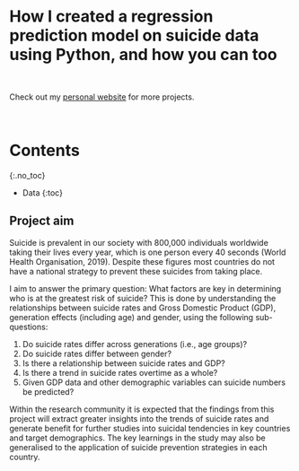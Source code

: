 # How I created a regression prediction model on suicide data using Python, and how you can too
<br />

Check out my [personal website](https://www.alolelba.com/) for more projects. 

<br />

# Contents
{:.no_toc}
* Data 
{:toc}


## Project aim
Suicide is prevalent in our society with 800,000 individuals worldwide taking their lives every year, which is one person every 40 seconds (World Health Organisation, 2019). Despite these figures most countries do not have a national strategy to prevent these suicides from taking place.

I aim to answer the primary question: What factors are key in determining who is at the greatest risk of suicide? This is done by understanding the relationships between suicide rates and Gross Domestic Product (GDP), generation effects (including age) and gender, using the following sub-questions:

1. Do suicide rates differ across generations (i.e., age groups)?
2. Do suicide rates differ between gender?
3. Is there a relationship between suicide rates and GDP?
4. Is there a trend in suicide rates overtime as a whole?
5. Given GDP data and other demographic variables can suicide numbers be predicted?

Within the research community it is expected that the findings from this project will extract greater insights into the trends of suicide rates and generate benefit for further studies into suicidal tendencies in key countries and target demographics. The key learnings in the study may also be generalised to the application of suicide prevention strategies in each country.

